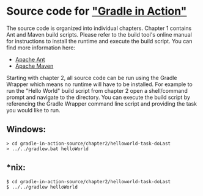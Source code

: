 # Source code for ["Gradle in Action"](http://www.manning.com/muschko/)

The source code is organized into individual chapters. Chapter 1 contains Ant and Maven build scripts. Please refer to the build tool's online manual for instructions to install the runtime and execute the build script. You can find more information here:

* [Apache Ant](http://ant.apache.org/)
* [Apache Maven](http://maven.apache.org/)

Starting with chapter 2, all source code can be run using the Gradle Wrapper which means no runtime will have to be installed. For example to run the "Hello World" build script from chapter 2 open a shell/command prompt and navigate to the directory. You can execute the build script by referencing the Gradle Wrapper command line script and providing the task you would like to run.

## Windows:

    > cd gradle-in-action-source/chapter2/helloworld-task-doLast
    > ../../gradlew.bat helloWorld

## *nix:

    $ cd gradle-in-action-source/chapter2/helloworld-task-doLast 
    $ ../../gradlew helloWorld